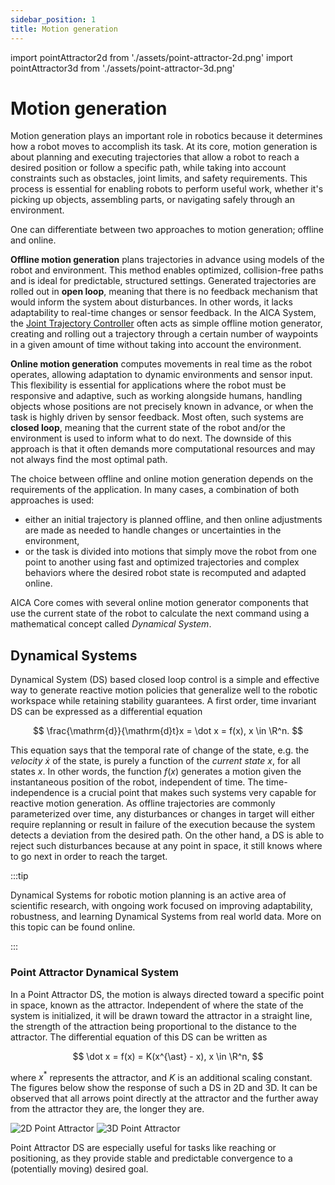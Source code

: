 ```yaml
---
sidebar_position: 1
title: Motion generation
---
```


import pointAttractor2d from './assets/point-attractor-2d.png'
import pointAttractor3d from './assets/point-attractor-3d.png'

# Motion generation

Motion generation plays an important role in robotics because it determines how a robot moves to accomplish its task. At
its core, motion generation is about planning and executing trajectories that allow a robot to reach a desired position
or follow a specific path, while taking into account constraints such as obstacles, joint limits, and safety
requirements. This process is essential for enabling robots to perform useful work, whether it's picking up objects,
assembling parts, or navigating safely through an environment.

One can differentiate between two approaches to motion generation; offline and online.

**Offline motion generation** plans trajectories in advance using models of the robot and environment. This method
enables optimized, collision-free paths and is ideal for predictable, structured settings. Generated trajectories are
rolled out in **open loop**, meaning that there is no feedback mechanism that would inform the system about
disturbances. In other words, it lacks adaptability to real-time changes or sensor feedback. In the AICA System, the
[Joint Trajectory Controller](../controllers/jtc.md) often acts as simple offline motion generator, creating and
rolling out a trajectory through a certain number of waypoints in a given amount of time without taking into account the
environment.

**Online motion generation** computes movements in real time as the robot operates, allowing adaptation to dynamic
environments and sensor input. This flexibility is essential for applications where the robot must be responsive and
adaptive, such as working alongside humans, handling objects whose positions are not precisely known in advance, or when
the task is highly driven by sensor feedback. Most often, such systems are **closed loop**, meaning that the current
state of the robot and/or the environment is used to inform what to do next. The downside of this approach is that it
often demands more computational resources and may not always find the most optimal path.

The choice between offline and online motion generation depends on the requirements of the application. In many cases, a
combination of both approaches is used:

- either an initial trajectory is planned offline, and then online adjustments are made as needed to handle changes or
  uncertainties in the environment,
- or the task is divided into motions that simply move the robot from one point to another using fast and optimized
  trajectories and complex behaviors where the desired robot state is recomputed and adapted online.

AICA Core comes with several online motion generator components that use the current state of the robot to calculate the
next command using a mathematical concept called _Dynamical System_.

## Dynamical Systems

Dynamical System (DS) based closed loop control is a simple and effective way to generate reactive motion policies that
generalize well to the robotic workspace while retaining stability guarantees. A first order, time invariant DS can be
expressed as a differential equation

$$
\frac{\mathrm{d}}{\mathrm{d}t}x = \dot x = f(x), x \in \R^n.
$$

This equation says that the temporal rate of change of the state, e.g. the _velocity_ $\dot x$ of the state, is purely a
function of the _current state_ $x$, for all states $x$. In other words, the function $f(x)$ generates a motion given
the instantaneous position of the robot, independent of time. The time-independence is a crucial point that makes such
systems very capable for reactive motion generation. As offline trajectories are commonly parameterized over time, any
disturbances or changes in target will either require replanning or result in failure of the execution because the
system detects a deviation from the desired path. On the other hand, a DS is able to reject such disturbances because at
any point in space, it still knows where to go next in order to reach the target.

:::tip

Dynamical Systems for robotic motion planning is an active area of scientific research, with ongoing work focused on
improving adaptability, robustness, and learning Dynamical Systems from real world data. More on this topic can be found
online.

<!-- TODO: link LfD at some point -->

:::

### Point Attractor Dynamical System

In a Point Attractor DS, the motion is always directed toward a specific point in space, known as the attractor.
Independent of where the state of the system is initialized, it will be drawn toward the attractor in a straight line,
the strength of the attraction being proportional to the distance to the attractor. The differential equation of this DS
can be written as

$$
\dot x = f(x) = K(x^{\ast} - x), x \in \R^n,
$$

where $x^{\ast}$ represents the attractor, and $K$ is an additional scaling constant. The figures below show the
response of such a DS in 2D and 3D. It can be observed that all arrows point directly at the attractor and the further
away from the attractor they are, the longer they are.

<div class="text--center" style={{ display: 'flex', justifyContent: 'center', gap: '2rem' }}>
  <img src={pointAttractor2d} alt="2D Point Attractor" style={{ maxWidth: '45%', height: 'auto' }} />
  <img src={pointAttractor3d} alt="3D Point Attractor" style={{ maxWidth: '45%', height: 'auto' }} />
</div>

Point Attractor DS are especially useful for tasks like reaching or positioning, as they provide stable and predictable
convergence to a (potentially moving) desired goal.

<!-- TODO: link to examples -->
